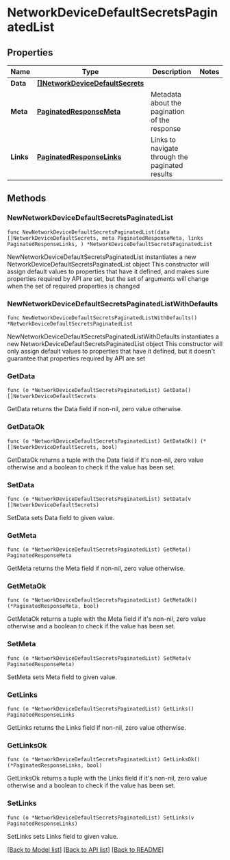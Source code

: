 # NetworkDeviceDefaultSecretsPaginatedList

## Properties

Name | Type | Description | Notes
------------ | ------------- | ------------- | -------------
**Data** | [**[]NetworkDeviceDefaultSecrets**](NetworkDeviceDefaultSecrets.md) |  | 
**Meta** | [**PaginatedResponseMeta**](PaginatedResponseMeta.md) | Metadata about the pagination of the response | 
**Links** | [**PaginatedResponseLinks**](PaginatedResponseLinks.md) | Links to navigate through the paginated results | 

## Methods

### NewNetworkDeviceDefaultSecretsPaginatedList

`func NewNetworkDeviceDefaultSecretsPaginatedList(data []NetworkDeviceDefaultSecrets, meta PaginatedResponseMeta, links PaginatedResponseLinks, ) *NetworkDeviceDefaultSecretsPaginatedList`

NewNetworkDeviceDefaultSecretsPaginatedList instantiates a new NetworkDeviceDefaultSecretsPaginatedList object
This constructor will assign default values to properties that have it defined,
and makes sure properties required by API are set, but the set of arguments
will change when the set of required properties is changed

### NewNetworkDeviceDefaultSecretsPaginatedListWithDefaults

`func NewNetworkDeviceDefaultSecretsPaginatedListWithDefaults() *NetworkDeviceDefaultSecretsPaginatedList`

NewNetworkDeviceDefaultSecretsPaginatedListWithDefaults instantiates a new NetworkDeviceDefaultSecretsPaginatedList object
This constructor will only assign default values to properties that have it defined,
but it doesn't guarantee that properties required by API are set

### GetData

`func (o *NetworkDeviceDefaultSecretsPaginatedList) GetData() []NetworkDeviceDefaultSecrets`

GetData returns the Data field if non-nil, zero value otherwise.

### GetDataOk

`func (o *NetworkDeviceDefaultSecretsPaginatedList) GetDataOk() (*[]NetworkDeviceDefaultSecrets, bool)`

GetDataOk returns a tuple with the Data field if it's non-nil, zero value otherwise
and a boolean to check if the value has been set.

### SetData

`func (o *NetworkDeviceDefaultSecretsPaginatedList) SetData(v []NetworkDeviceDefaultSecrets)`

SetData sets Data field to given value.


### GetMeta

`func (o *NetworkDeviceDefaultSecretsPaginatedList) GetMeta() PaginatedResponseMeta`

GetMeta returns the Meta field if non-nil, zero value otherwise.

### GetMetaOk

`func (o *NetworkDeviceDefaultSecretsPaginatedList) GetMetaOk() (*PaginatedResponseMeta, bool)`

GetMetaOk returns a tuple with the Meta field if it's non-nil, zero value otherwise
and a boolean to check if the value has been set.

### SetMeta

`func (o *NetworkDeviceDefaultSecretsPaginatedList) SetMeta(v PaginatedResponseMeta)`

SetMeta sets Meta field to given value.


### GetLinks

`func (o *NetworkDeviceDefaultSecretsPaginatedList) GetLinks() PaginatedResponseLinks`

GetLinks returns the Links field if non-nil, zero value otherwise.

### GetLinksOk

`func (o *NetworkDeviceDefaultSecretsPaginatedList) GetLinksOk() (*PaginatedResponseLinks, bool)`

GetLinksOk returns a tuple with the Links field if it's non-nil, zero value otherwise
and a boolean to check if the value has been set.

### SetLinks

`func (o *NetworkDeviceDefaultSecretsPaginatedList) SetLinks(v PaginatedResponseLinks)`

SetLinks sets Links field to given value.



[[Back to Model list]](../README.md#documentation-for-models) [[Back to API list]](../README.md#documentation-for-api-endpoints) [[Back to README]](../README.md)


